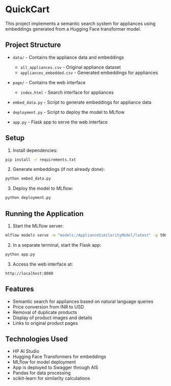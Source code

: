 # QuickCart

This project implements a semantic search system for appliances using embeddings generated from a Hugging Face transformer model.

## Project Structure

- `data/` - Contains the appliance data and embeddings
  - `all_appliances.csv` - Original appliance dataset
  - `appliances_embedded.csv` - Generated embeddings for appliances

- `page/` - Contains the web interface
  - `index.html` - Search interface for appliances

- `embed_data.py` - Script to generate embeddings for appliance data
- `deployment.py` - Script to deploy the model to MLflow
- `app.py` - Flask app to serve the web interface

## Setup

1. Install dependencies:
```bash
pip install -r requirements.txt
```

2. Generate embeddings (if not already done):
```bash
python embed_data.py
```

3. Deploy the model to MLflow:
```bash
python deployment.py
```

## Running the Application

1. Start the MLflow server:
```bash
mlflow models serve -m "models:/ApplianceSimilarityModel/latest" -p 5000 --no-conda
```

2. In a separate terminal, start the Flask app:
```bash
python app.py
```

3. Access the web interface at:
```
http://localhost:8080
```

## Features

- Semantic search for appliances based on natural language queries
- Price conversion from INR to USD
- Removal of duplicate products
- Display of product images and details
- Links to original product pages

## Technologies Used

- HP AI Studio
- Hugging Face Transformers for embeddings
- MLflow for model deployment 
- App is deployed to Swagger through AIS
- Pandas for data processing
- scikit-learn for similarity calculations

